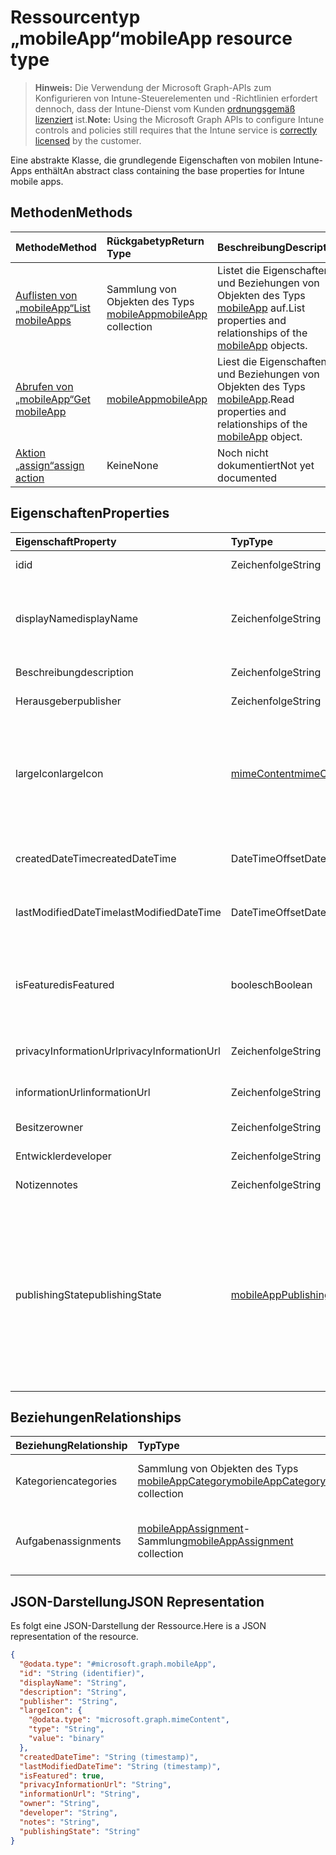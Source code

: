 # <a name="mobileapp-resource-type"></a><span data-ttu-id="65870-101">Ressourcentyp „mobileApp“</span><span class="sxs-lookup"><span data-stu-id="65870-101">mobileApp resource type</span></span>

> <span data-ttu-id="65870-102">**Hinweis:** Die Verwendung der Microsoft Graph-APIs zum Konfigurieren von Intune-Steuerelementen und -Richtlinien erfordert dennoch, dass der Intune-Dienst vom Kunden [ordnungsgemäß lizenziert](https://go.microsoft.com/fwlink/?linkid=839381) ist.</span><span class="sxs-lookup"><span data-stu-id="65870-102">**Note:** Using the Microsoft Graph APIs to configure Intune controls and policies still requires that the Intune service is [correctly licensed](https://go.microsoft.com/fwlink/?linkid=839381) by the customer.</span></span>

<span data-ttu-id="65870-103">Eine abstrakte Klasse, die grundlegende Eigenschaften von mobilen Intune-Apps enthält</span><span class="sxs-lookup"><span data-stu-id="65870-103">An abstract class containing the base properties for Intune mobile apps.</span></span>
## <a name="methods"></a><span data-ttu-id="65870-104">Methoden</span><span class="sxs-lookup"><span data-stu-id="65870-104">Methods</span></span>
|<span data-ttu-id="65870-105">Methode</span><span class="sxs-lookup"><span data-stu-id="65870-105">Method</span></span>|<span data-ttu-id="65870-106">Rückgabetyp</span><span class="sxs-lookup"><span data-stu-id="65870-106">Return Type</span></span>|<span data-ttu-id="65870-107">Beschreibung</span><span class="sxs-lookup"><span data-stu-id="65870-107">Description</span></span>|
|:---|:---|:---|
|[<span data-ttu-id="65870-108">Auflisten von „mobileApp“</span><span class="sxs-lookup"><span data-stu-id="65870-108">List mobileApps</span></span>](../api/intune_apps_mobileapp_list.md)|<span data-ttu-id="65870-109">Sammlung von Objekten des Typs [mobileApp](../resources/intune_apps_mobileapp.md)</span><span class="sxs-lookup"><span data-stu-id="65870-109">[mobileApp](../resources/intune_apps_mobileapp.md) collection</span></span>|<span data-ttu-id="65870-110">Listet die Eigenschaften und Beziehungen von Objekten des Typs [mobileApp](../resources/intune_apps_mobileapp.md) auf.</span><span class="sxs-lookup"><span data-stu-id="65870-110">List properties and relationships of the [mobileApp](../resources/intune_apps_mobileapp.md) objects.</span></span>|
|[<span data-ttu-id="65870-111">Abrufen von „mobileApp“</span><span class="sxs-lookup"><span data-stu-id="65870-111">Get mobileApp</span></span>](../api/intune_apps_mobileapp_get.md)|[<span data-ttu-id="65870-112">mobileApp</span><span class="sxs-lookup"><span data-stu-id="65870-112">mobileApp</span></span>](../resources/intune_apps_mobileapp.md)|<span data-ttu-id="65870-113">Liest die Eigenschaften und Beziehungen von Objekten des Typs [mobileApp](../resources/intune_apps_mobileapp.md).</span><span class="sxs-lookup"><span data-stu-id="65870-113">Read properties and relationships of the [mobileApp](../resources/intune_apps_mobileapp.md) object.</span></span>|
|[<span data-ttu-id="65870-114">Aktion „assign“</span><span class="sxs-lookup"><span data-stu-id="65870-114">assign action</span></span>](../api/intune_apps_mobileapp_assign.md)|<span data-ttu-id="65870-115">Keine</span><span class="sxs-lookup"><span data-stu-id="65870-115">None</span></span>|<span data-ttu-id="65870-116">Noch nicht dokumentiert</span><span class="sxs-lookup"><span data-stu-id="65870-116">Not yet documented</span></span>|

## <a name="properties"></a><span data-ttu-id="65870-117">Eigenschaften</span><span class="sxs-lookup"><span data-stu-id="65870-117">Properties</span></span>
|<span data-ttu-id="65870-118">Eigenschaft</span><span class="sxs-lookup"><span data-stu-id="65870-118">Property</span></span>|<span data-ttu-id="65870-119">Typ</span><span class="sxs-lookup"><span data-stu-id="65870-119">Type</span></span>|<span data-ttu-id="65870-120">Beschreibung</span><span class="sxs-lookup"><span data-stu-id="65870-120">Description</span></span>|
|:---|:---|:---|
|<span data-ttu-id="65870-121">id</span><span class="sxs-lookup"><span data-stu-id="65870-121">id</span></span>|<span data-ttu-id="65870-122">Zeichenfolge</span><span class="sxs-lookup"><span data-stu-id="65870-122">String</span></span>|<span data-ttu-id="65870-123">Schlüssel der Entität</span><span class="sxs-lookup"><span data-stu-id="65870-123">Key of the entity.</span></span>|
|<span data-ttu-id="65870-124">displayName</span><span class="sxs-lookup"><span data-stu-id="65870-124">displayName</span></span>|<span data-ttu-id="65870-125">Zeichenfolge</span><span class="sxs-lookup"><span data-stu-id="65870-125">String</span></span>|<span data-ttu-id="65870-126">Titel der App (vom Administrator bereitgestellt oder importiert)</span><span class="sxs-lookup"><span data-stu-id="65870-126">The admin provided or imported title of the app.</span></span>|
|<span data-ttu-id="65870-127">Beschreibung</span><span class="sxs-lookup"><span data-stu-id="65870-127">description</span></span>|<span data-ttu-id="65870-128">Zeichenfolge</span><span class="sxs-lookup"><span data-stu-id="65870-128">String</span></span>|<span data-ttu-id="65870-129">Beschreibung der App</span><span class="sxs-lookup"><span data-stu-id="65870-129">The description of the app.</span></span>|
|<span data-ttu-id="65870-130">Herausgeber</span><span class="sxs-lookup"><span data-stu-id="65870-130">publisher</span></span>|<span data-ttu-id="65870-131">Zeichenfolge</span><span class="sxs-lookup"><span data-stu-id="65870-131">String</span></span>|<span data-ttu-id="65870-132">Herausgeber der App</span><span class="sxs-lookup"><span data-stu-id="65870-132">The publisher of the app.</span></span>|
|<span data-ttu-id="65870-133">largeIcon</span><span class="sxs-lookup"><span data-stu-id="65870-133">largeIcon</span></span>|[<span data-ttu-id="65870-134">mimeContent</span><span class="sxs-lookup"><span data-stu-id="65870-134">mimeContent</span></span>](../resources/intune_shared_mimecontent.md)|<span data-ttu-id="65870-135">Das große Symbol, das in den App-Details angezeigt und für den Upload des Symbols verwendet werden soll</span><span class="sxs-lookup"><span data-stu-id="65870-135">The large icon, to be displayed in the app details and used for upload of the icon.</span></span>|
|<span data-ttu-id="65870-136">createdDateTime</span><span class="sxs-lookup"><span data-stu-id="65870-136">createdDateTime</span></span>|<span data-ttu-id="65870-137">DateTimeOffset</span><span class="sxs-lookup"><span data-stu-id="65870-137">DateTimeOffset</span></span>|<span data-ttu-id="65870-138">Datum und Uhrzeit der Erstellung der App</span><span class="sxs-lookup"><span data-stu-id="65870-138">The date and time the app was created.</span></span>|
|<span data-ttu-id="65870-139">lastModifiedDateTime</span><span class="sxs-lookup"><span data-stu-id="65870-139">lastModifiedDateTime</span></span>|<span data-ttu-id="65870-140">DateTimeOffset</span><span class="sxs-lookup"><span data-stu-id="65870-140">DateTimeOffset</span></span>|<span data-ttu-id="65870-141">Datum und Uhrzeit der letzten Änderung der App</span><span class="sxs-lookup"><span data-stu-id="65870-141">The date and time the app was last modified.</span></span>|
|<span data-ttu-id="65870-142">isFeatured</span><span class="sxs-lookup"><span data-stu-id="65870-142">isFeatured</span></span>|<span data-ttu-id="65870-143">boolesch</span><span class="sxs-lookup"><span data-stu-id="65870-143">Boolean</span></span>|<span data-ttu-id="65870-144">Wert, der angibt, ob die App vom Administrator als empfohlen markiert wurde</span><span class="sxs-lookup"><span data-stu-id="65870-144">The value indicating whether the app is marked as featured by the admin.</span></span>|
|<span data-ttu-id="65870-145">privacyInformationUrl</span><span class="sxs-lookup"><span data-stu-id="65870-145">privacyInformationUrl</span></span>|<span data-ttu-id="65870-146">Zeichenfolge</span><span class="sxs-lookup"><span data-stu-id="65870-146">String</span></span>|<span data-ttu-id="65870-147">URL zur Datenschutzerklärung</span><span class="sxs-lookup"><span data-stu-id="65870-147">The privacy statement Url.</span></span>|
|<span data-ttu-id="65870-148">informationUrl</span><span class="sxs-lookup"><span data-stu-id="65870-148">informationUrl</span></span>|<span data-ttu-id="65870-149">Zeichenfolge</span><span class="sxs-lookup"><span data-stu-id="65870-149">String</span></span>|<span data-ttu-id="65870-150">URL zur Seite mit weiteren Informationen</span><span class="sxs-lookup"><span data-stu-id="65870-150">The more information Url.</span></span>|
|<span data-ttu-id="65870-151">Besitzer</span><span class="sxs-lookup"><span data-stu-id="65870-151">owner</span></span>|<span data-ttu-id="65870-152">Zeichenfolge</span><span class="sxs-lookup"><span data-stu-id="65870-152">String</span></span>|<span data-ttu-id="65870-153">Besitzer der App</span><span class="sxs-lookup"><span data-stu-id="65870-153">The owner of the app.</span></span>|
|<span data-ttu-id="65870-154">Entwickler</span><span class="sxs-lookup"><span data-stu-id="65870-154">developer</span></span>|<span data-ttu-id="65870-155">Zeichenfolge</span><span class="sxs-lookup"><span data-stu-id="65870-155">String</span></span>|<span data-ttu-id="65870-156">Entwickler der App</span><span class="sxs-lookup"><span data-stu-id="65870-156">The developer of the app.</span></span>|
|<span data-ttu-id="65870-157">Notizen</span><span class="sxs-lookup"><span data-stu-id="65870-157">notes</span></span>|<span data-ttu-id="65870-158">Zeichenfolge</span><span class="sxs-lookup"><span data-stu-id="65870-158">String</span></span>|<span data-ttu-id="65870-159">Hinweise zur App</span><span class="sxs-lookup"><span data-stu-id="65870-159">Notes for the app.</span></span>|
|<span data-ttu-id="65870-160">publishingState</span><span class="sxs-lookup"><span data-stu-id="65870-160">publishingState</span></span>|[<span data-ttu-id="65870-161">mobileAppPublishingState</span><span class="sxs-lookup"><span data-stu-id="65870-161">mobileAppPublishingState</span></span>](../resources/intune_apps_mobileapppublishingstate.md)|<span data-ttu-id="65870-162">Der Veröffentlichungsstatus der App.</span><span class="sxs-lookup"><span data-stu-id="65870-162">The publishing state for the app.</span></span> <span data-ttu-id="65870-163">Eine App kann erst zugewiesen werden, wenn sie veröffentlicht wurde.</span><span class="sxs-lookup"><span data-stu-id="65870-163">The app cannot be assigned unless the app is published.</span></span> <span data-ttu-id="65870-164">Mögliche Werte sind:`notPublished`, `processing`, `published`.</span><span class="sxs-lookup"><span data-stu-id="65870-164">The possible values are `notPublished`, `processing`, `published`, , , , , , , , , or .</span></span>|

## <a name="relationships"></a><span data-ttu-id="65870-165">Beziehungen</span><span class="sxs-lookup"><span data-stu-id="65870-165">Relationships</span></span>
|<span data-ttu-id="65870-166">Beziehung</span><span class="sxs-lookup"><span data-stu-id="65870-166">Relationship</span></span>|<span data-ttu-id="65870-167">Typ</span><span class="sxs-lookup"><span data-stu-id="65870-167">Type</span></span>|<span data-ttu-id="65870-168">Beschreibung</span><span class="sxs-lookup"><span data-stu-id="65870-168">Description</span></span>|
|:---|:---|:---|
|<span data-ttu-id="65870-169">Kategorien</span><span class="sxs-lookup"><span data-stu-id="65870-169">categories</span></span>|<span data-ttu-id="65870-170">Sammlung von Objekten des Typs [mobileAppCategory](../resources/intune_apps_mobileappcategory.md)</span><span class="sxs-lookup"><span data-stu-id="65870-170">[mobileAppCategory](../resources/intune_apps_mobileappcategory.md) collection</span></span>|<span data-ttu-id="65870-171">Liste der Kategorien, denen die App zugeordnet ist.</span><span class="sxs-lookup"><span data-stu-id="65870-171">The list of categories for this app.</span></span>|
|<span data-ttu-id="65870-172">Aufgaben</span><span class="sxs-lookup"><span data-stu-id="65870-172">assignments</span></span>|<span data-ttu-id="65870-173">[mobileAppAssignment](../resources/intune_apps_mobileappassignment.md)-Sammlung</span><span class="sxs-lookup"><span data-stu-id="65870-173">[mobileAppAssignment](../resources/intune_apps_mobileappassignment.md) collection</span></span>|<span data-ttu-id="65870-174">Liste der Gruppenzuweisungen für die mobile App</span><span class="sxs-lookup"><span data-stu-id="65870-174">The list of group assignments for this mobile app.</span></span>|

## <a name="json-representation"></a><span data-ttu-id="65870-175">JSON-Darstellung</span><span class="sxs-lookup"><span data-stu-id="65870-175">JSON Representation</span></span>
<span data-ttu-id="65870-176">Es folgt eine JSON-Darstellung der Ressource.</span><span class="sxs-lookup"><span data-stu-id="65870-176">Here is a JSON representation of the resource.</span></span>
<!--{
  "blockType": "resource",
  "abstract": true,
  "keyProperty": "id",
  "baseType": "microsoft.graph.entity",
  "@odata.type": "microsoft.graph.mobileApp"
}-->
``` json
{
  "@odata.type": "#microsoft.graph.mobileApp",
  "id": "String (identifier)",
  "displayName": "String",
  "description": "String",
  "publisher": "String",
  "largeIcon": {
    "@odata.type": "microsoft.graph.mimeContent",
    "type": "String",
    "value": "binary"
  },
  "createdDateTime": "String (timestamp)",
  "lastModifiedDateTime": "String (timestamp)",
  "isFeatured": true,
  "privacyInformationUrl": "String",
  "informationUrl": "String",
  "owner": "String",
  "developer": "String",
  "notes": "String",
  "publishingState": "String"
}
```



